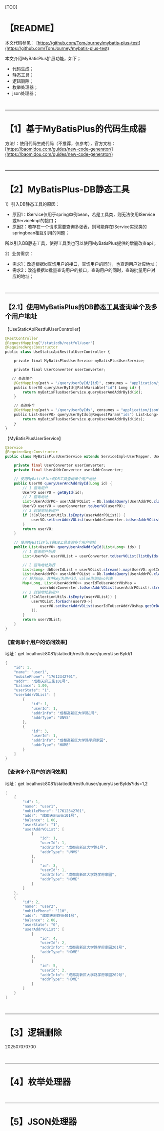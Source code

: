 [TOC]

# 【README】

本文代码参见： [https://github.com/TomJourney/mybatis-plus-test](https://github.com/TomJourney/mybatis-plus-test)

本文介绍MyBatisPlus扩展功能，如下；

- 代码生成；
- 静态工具；
- 逻辑删除；
- 枚举处理器；
- json处理器；

<br>

---

# 【1】基于MyBatisPlus的代码生成器

方法1：使用代码生成代码（不推荐，仅参考），官方文档：[https://baomidou.com/guides/new-code-generator/](https://baomidou.com/guides/new-code-generator/)

<br>

---

# 【2】MyBatisPlus-DB静态工具

1）引入DB静态工具的原因：

- 原因1：IService仅用于spring单例bean，若是工具类，则无法使用IService或ServiceImpl的接口；
- 原因2：若存在一个请求需要查询多张表，则可能存在IService实现类的springbean相互引用的问题；

所以引入DB静态工具，使得工具类也可以使用MyBatisPlus提供的增删改查api； 

2）业务需求：

- 需求1：改造根据id查询用户的接口，查询用户的同时，也查询用户对应地址；
- 需求2：改造根据id批量查询用户的接口，查询用户的同时，查询批量用户对应的地址；

<br>

---

## 【2.1】使用MyBatisPlus的DB静态工具查询单个及多个用户地址

【UseStaticApiRestfulUserController】

```python
@RestController
@RequestMapping("/staticdb/restful/user")
@RequiredArgsConstructor
public class UseStaticApiRestfulUserController {

    private final MyBatisPlusUserService myBatisPlusUserService;

    private final UserConverter userConverter;

   // 查询单个 
    @GetMapping(path = "/queryUserById/{id}", consumes = "application/json")
    public UserVO queryUserById(@PathVariable("id") Long id) {
        return myBatisPlusUserService.queryUserAndAddrById(id);
    }

    // 查询多个 
    @GetMapping(path = "/queryUserByIds", consumes = "application/json")
    public List<UserVO> queryUserByIds(@RequestParam("ids") List<Long> ids) {
        return myBatisPlusUserService.queryUserAndAddrById(ids);
    }
}
```

【MyBatisPlusUserService】

```java
@Service
@RequiredArgsConstructor
public class MyBatisPlusUserService extends ServiceImpl<UserMapper, UserPO> {

    private final UserConverter userConverter;
    private final UserAddrConverter userAddrConverter;    

    // 使用MyBatisPlus的DB工具查询单个用户地址
    public UserVO queryUserAndAddrById(Long id) {
        // 1 查询用户
        UserPO userPO = getById(id);
        // 2 查询地址
        List<UserAddrPO> userAddrPOList = Db.lambdaQuery(UserAddrPO.class).eq(UserAddrPO::getUserId, id).list();
        UserVO userVO = userConverter.toUserVO(userPO);
        // 3 封装地址到用户
        if (!CollectionUtils.isEmpty(userAddrPOList)) {
            userVO.setUserAddrVOList(userAddrConverter.toUserAddrVOList(userAddrPOList));
        }
        return userVO;
    }
    
    // 使用MyBatisPlus的DB工具查询多个用户地址 
    public List<UserVO> queryUserAndAddrById(List<Long> ids) {
        // 1 查询用户列表
        List<UserVO> userVOList = userConverter.toUserVOList(listByIds(ids));

        // 2 查询地址列表
        List<Long> dbUserIdList = userVOList.stream().map(UserVO::getId).collect(Collectors.toList());
        List<UserAddrPO> userAddrPOList = Db.lambdaQuery(UserAddrPO.class).in(UserAddrPO::getUserId, dbUserIdList).list();
        // 转为map，其中key为用户id，value为地址vo列表
        Map<Long, List<UserAddrVO>> userIdToUserAddrVOsMap =
                userAddrConverter.toUserAddrVOList(userAddrPOList).stream().collect(Collectors.groupingBy(UserAddrVO::getUserId));
        // 3 封装地址到用户
        if (!CollectionUtils.isEmpty(userVOList)) {
            userVOList.forEach(userVO->{
                userVO.setUserAddrVOList(userIdToUserAddrVOsMap.getOrDefault(userVO.getId(), Collections.emptyList()));
            });
        }
        return userVOList;
    }
}
```

### 【查询单个用户的访问效果】

地址：get  localhost:8081/staticdb/restful/user/queryUserById/1 

```c++
{
    "id": 1,
    "name": "user1",
    "mobilePhone": "17612342701",
    "addr": "成都天府三街101号",
    "balance": 1.00,
    "userState": "1",
    "userAddrVOList": [
        {
            "id": 1,
            "userId": 1,
            "addrInfo": "成都高新区大学路1号",
            "addrType": "UNVS"
        },
        {
            "id": 3,
            "userId": 1,
            "addrInfo": "成都高新区大学路学府家园",
            "addrType": "HOME"
        }
    ]
}
```



### 【查询多个用户的访问效果】

地址：get localhost:8081/staticdb/restful/user/queryUserByIds?ids=1,2 

```c++
[
    {
        "id": 1,
        "name": "user1",
        "mobilePhone": "17612342701",
        "addr": "成都天府三街101号",
        "balance": 1.00,
        "userState": "1",
        "userAddrVOList": [
            {
                "id": 1,
                "userId": 1,
                "addrInfo": "成都高新区大学路1号",
                "addrType": "UNVS"
            },
            {
                "id": 3,
                "userId": 1,
                "addrInfo": "成都高新区大学路学府家园",
                "addrType": "HOME"
            }
        ]
    },
    {
        "id": 2,
        "name": "user2",
        "mobilePhone": "110",
        "addr": "成都天府四街401号",
        "balance": 2.00,
        "userState": "0",
        "userAddrVOList": [
            {
                "id": 4,
                "userId": 2,
                "addrInfo": "成都高新区大学路学府家园201号",
                "addrType": "HOME"
            },
            {
                "id": 5,
                "userId": 2,
                "addrInfo": "成都高新区大学路学府家园202号",
                "addrType": "HOME"
            }
        ]
    }
]
```

<br>

---

# 【3】逻辑删除

202507070700



<br>

---

# 【4】枚举处理器





<br>

---

# 【5】JSON处理器

















